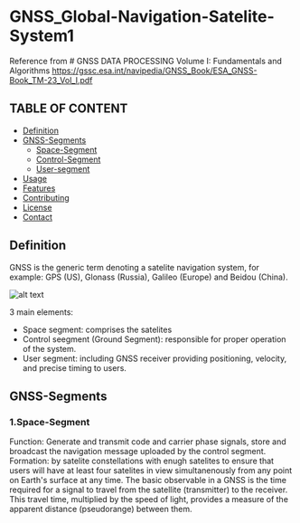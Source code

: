 # GNSS_Global-Navigation-Satelite-System1
Reference from # GNSS DATA PROCESSING Volume I: Fundamentals and Algorithms
https://gssc.esa.int/navipedia/GNSS_Book/ESA_GNSS-Book_TM-23_Vol_I.pdf
## TABLE OF CONTENT

- [Definition](#Definition)
- [GNSS-Segments](#GNSS-Segments)
  - [Space-Segment](#Space-Segment)
  - [Control-Segment](#Control-Segment)
  - [User-segment](#User-segment)
- [Usage](#usage)
- [Features](#features)
- [Contributing](#contributing)
- [License](#license)
- [Contact](#contact)

## Definition
GNSS is the generic term denoting a satelite navigation system, for example: GPS (US), Glonass (Russia), Galileo (Europe) and Beidou (China).

![alt text](https://www.symmetryelectronics.com/getmedia/0b8e78f6-38cf-496b-8918-9d17f62d83e5/GPS_architecture.png)

3 main elements:
- Space segment: comprises the satelites
- Control seegment (Ground Segment): responsible for proper operation of the system.
- User segment: including GNSS receiver providing positioning, velocity, and precise timing to users.
  
## GNSS-Segments
### 1.Space-Segment
Function: Generate and transmit code and carrier phase signals, store and broadcast the navigation message uploaded by the control segment.
Formation: by satelite constellations with enugh satelites to ensure that users will have at least four satelites in view simultanenously from any point on Earth's surface at any time.
The basic observable in a GNSS is the time required for a signal to travel from the satellite (transmitter) to the receiver. This travel time, multiplied by the speed of light, provides a measure of the apparent distance (pseudorange) between them.
